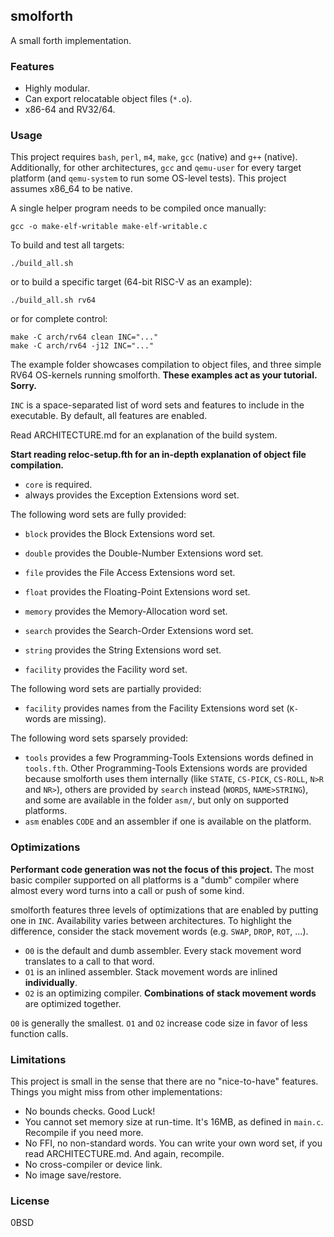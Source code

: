 ## smolforth

A small forth implementation.

### Features

- Highly modular.
- Can export relocatable object files (`*.o`).
- x86-64 and RV32/64.

### Usage

This project requires `bash`, `perl`, `m4`, `make`, `gcc` (native) and `g++` (native).
Additionally, for other architectures, `gcc` and `qemu-user` for every target platform (and `qemu-system` to run some OS-level tests).
This project assumes x86_64 to be native.

A single helper program needs to be compiled once manually:

```
gcc -o make-elf-writable make-elf-writable.c
```

To build and test all targets:

```
./build_all.sh
```

or to build a specific target (64-bit RISC-V as an example):

```
./build_all.sh rv64
```

or for complete control:

```
make -C arch/rv64 clean INC="..."
make -C arch/rv64 -j12 INC="..."
```

The example folder showcases compilation to object files, and three simple RV64 OS-kernels running smolforth.
**These examples act as your tutorial. Sorry.**

`INC` is a space-separated list of word sets and features to include in the executable. By default, all features are enabled.

Read ARCHITECTURE.md for an explanation of the build system.

**Start reading reloc-setup.fth for an in-depth explanation of object file compilation.**

- `core` is required.
- always provides the Exception Extensions word set.

The following word sets are fully provided:

- `block` provides the Block Extensions word set.
- `double` provides the Double-Number Extensions word set.
- `file` provides the File Access Extensions word set.
- `float` provides the Floating-Point Extensions word set.
- `memory` provides the Memory-Allocation word set.
- `search` provides the Search-Order Extensions word set.
- `string` provides the String Extensions word set.

- `facility` provides the Facility word set.

The following word sets are partially provided:

- `facility` provides names from the Facility Extensions word set (`K-` words are missing).

The following word sets sparsely provided:

- `tools` provides a few Programming-Tools Extensions words defined in `tools.fth`. Other Programming-Tools Extensions words are provided because smolforth uses them internally (like `STATE`, `CS-PICK`, `CS-ROLL`, `N>R` and `NR>`), others are provided by `search` instead (`WORDS`, `NAME>STRING`), and some are available in the folder `asm/`, but only on supported platforms.
- `asm` enables `CODE` and an assembler if one is available on the platform.

### Optimizations

**Performant code generation was not the focus of this project.** The most basic compiler supported on all platforms is a "dumb" compiler where almost every word turns into a call or push of some kind.

smolforth features three levels of optimizations that are enabled by putting one in `INC`.
Availability varies between architectures.
To highlight the difference, consider the stack movement words (e.g. `SWAP`, `DROP`, `ROT`, ...).

- `O0` is the default and dumb assembler. Every stack movement word translates to a call to that word.
- `O1` is an inlined assembler. Stack movement words are inlined **individually**.
- `O2` is an optimizing compiler. **Combinations of stack movement words** are optimized together.

`O0` is generally the smallest. `O1` and `O2` increase code size in favor of less function calls.

### Limitations

This project is small in the sense that there are no "nice-to-have" features. Things you might miss from other implementations:

- No bounds checks. Good Luck!
- You cannot set memory size at run-time. It's 16MB, as defined in `main.c`. Recompile if you need more.
- No FFI, no non-standard words. You can write your own word set, if you read ARCHITECTURE.md. And again, recompile.
- No cross-compiler or device link.
- No image save/restore.

### License

0BSD
